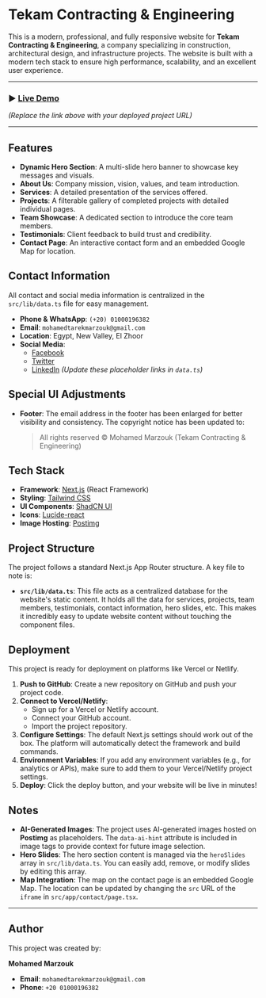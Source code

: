 # Tekam Contracting & Engineering

This is a modern, professional, and fully responsive website for **Tekam Contracting & Engineering**, a company specializing in construction, architectural design, and infrastructure projects. The website is built with a modern tech stack to ensure high performance, scalability, and an excellent user experience.

---

### ► [Live Demo](https://your-live-demo-link.com) 

*(Replace the link above with your deployed project URL)*

---

## Features

- **Dynamic Hero Section**: A multi-slide hero banner to showcase key messages and visuals.
- **About Us**: Company mission, vision, values, and team introduction.
- **Services**: A detailed presentation of the services offered.
- **Projects**: A filterable gallery of completed projects with detailed individual pages.
- **Team Showcase**: A dedicated section to introduce the core team members.
- **Testimonials**: Client feedback to build trust and credibility.
- **Contact Page**: An interactive contact form and an embedded Google Map for location.

## Contact Information

All contact and social media information is centralized in the `src/lib/data.ts` file for easy management.

- **Phone & WhatsApp**: `(+20) 01000196382`
- **Email**: `mohamedtarekmarzouk@gmail.com`
- **Location**: Egypt, New Valley, El Zhoor
- **Social Media**: 
  - [Facebook](#)
  - [Twitter](#)
  - [LinkedIn](#) 
  *(Update these placeholder links in `data.ts`)*

## Special UI Adjustments

- **Footer**: The email address in the footer has been enlarged for better visibility and consistency. The copyright notice has been updated to:
  > All rights reserved © Mohamed Marzouk (Tekam Contracting & Engineering)

## Tech Stack

- **Framework**: [Next.js](https://nextjs.org/) (React Framework)
- **Styling**: [Tailwind CSS](https://tailwindcss.com/)
- **UI Components**: [ShadCN UI](https://ui.shadcn.com/)
- **Icons**: [Lucide-react](https://lucide.dev/guide/packages/lucide-react)
- **Image Hosting**: [Postimg](https://postimg.cc/)

## Project Structure

The project follows a standard Next.js App Router structure. A key file to note is:

- **`src/lib/data.ts`**: This file acts as a centralized database for the website's static content. It holds all the data for services, projects, team members, testimonials, contact information, hero slides, etc. This makes it incredibly easy to update website content without touching the component files.

## Deployment

This project is ready for deployment on platforms like Vercel or Netlify.

1. **Push to GitHub**: Create a new repository on GitHub and push your project code.
2. **Connect to Vercel/Netlify**:
   - Sign up for a Vercel or Netlify account.
   - Connect your GitHub account.
   - Import the project repository.
3. **Configure Settings**: The default Next.js settings should work out of the box. The platform will automatically detect the framework and build commands.
4. **Environment Variables**: If you add any environment variables (e.g., for analytics or APIs), make sure to add them to your Vercel/Netlify project settings.
5. **Deploy**: Click the deploy button, and your website will be live in minutes!

## Notes

- **AI-Generated Images**: The project uses AI-generated images hosted on **Postimg** as placeholders. The `data-ai-hint` attribute is included in image tags to provide context for future image selection.
- **Hero Slides**: The hero section content is managed via the `heroSlides` array in `src/lib/data.ts`. You can easily add, remove, or modify slides by editing this array.
- **Map Integration**: The map on the contact page is an embedded Google Map. The location can be updated by changing the `src` URL of the `iframe` in `src/app/contact/page.tsx`.

---

## Author

This project was created by:

**Mohamed Marzouk**
- **Email**: `mohamedtarekmarzouk@gmail.com`
- **Phone**: `+20 01000196382`
